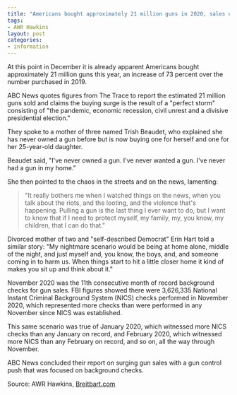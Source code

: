 ```yaml
---
title: "Americans bought approximately 21 million guns in 2020, sales up 73%"
tags:
- AWR Hawkins
layout: post
categories:
- information
---
```


At this point in December it is already apparent Americans bought approximately 21 million guns this year, an increase of 73 percent over the number purchased in 2019.

ABC News quotes figures from The Trace to report the estimated 21 million guns sold and claims the buying surge is the result of a "perfect storm" consisting of "the pandemic, economic recession, civil unrest and a divisive presidential election."

They spoke to a mother of three named Trish Beaudet, who explained she has never owned a gun before but is now buying one for herself and one for her 25-year-old daughter.

Beaudet said, "I've never owned a gun. I've never wanted a gun. I've never had a gun in my home."

She then pointed to the chaos in the streets and on the news, lamenting:

> "It really bothers me when I watched things on the news, when you talk about the riots, and the looting, and the violence that's happening. Pulling a gun is the last thing I ever want to do, but I want to know that if I need to protect myself, my family, my, you know, my children, that I can do that."

Divorced mother of two and "self-described Democrat" Erin Hart told a similar story: "My nightmare scenario would be being at home alone, middle of the night, and just myself and, you know, the boys, and, and someone coming in to harm us. When things start to hit a little closer home it kind of makes you sit up and think about it."

November 2020 was the 11th consecutive month of record background checks for gun sales. FBI figures showed there were 3,626,335 National Instant Criminal Background System (NICS) checks performed in November 2020, which represented more checks than were performed in any November since NICS was established.

This same scenario was true of January 2020, which witnessed more NICS checks than any January on record, and February 2020, which witnessed more NICS than any February on record, and so on, all the way through November.

ABC News concluded their report on surging gun sales with a gun control push that was focused on background checks.

Source: AWR Hawkins, [Breitbart.com](https://www.breitbart.com/politics/2020/12/22/americans-bought-approximately-21-million-guns-in-2020-sales-up-73/)
